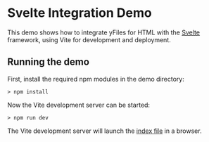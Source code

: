 <!--
 //////////////////////////////////////////////////////////////////////////////
 // @license
 // This file is part of yFiles for HTML 2.6.
 // Use is subject to license terms.
 //
 // Copyright (c) 2000-2024 by yWorks GmbH, Vor dem Kreuzberg 28,
 // 72070 Tuebingen, Germany. All rights reserved.
 //
 //////////////////////////////////////////////////////////////////////////////
-->
# Svelte Integration Demo

This demo shows how to integrate yFiles for HTML with the [Svelte](https://svelte.dev/) framework, using Vite for development and deployment.

## Running the demo

First, install the required npm modules in the demo directory:

`> npm install`

Now the Vite development server can be started:

`> npm run dev`

The Vite development server will launch the [index file](http://localhost:5173) in a browser.
